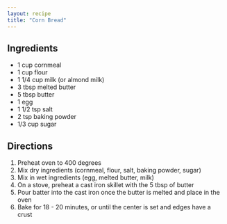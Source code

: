 ```yaml
---
layout: recipe
title: "Corn Bread"
---
```


## Ingredients

- 1 cup cornmeal
- 1 cup flour
- 1 1/4 cup milk (or almond milk)
- 3 tbsp melted butter
- 5 tbsp butter
- 1 egg
- 1 1/2 tsp salt
- 2 tsp baking powder
- 1/3 cup sugar


## Directions
1. Preheat oven to 400 degrees
2. Mix dry ingredients (cornmeal, flour, salt, baking powder, sugar)
3. Mix in wet ingredients (egg, melted butter, milk)
4. On a stove, preheat a cast iron skillet with the 5 tbsp of butter
5. Pour batter into the cast iron once the butter is melted and place in the oven
6. Bake for 18 - 20 minutes, or until the center is set and edges have a crust


